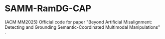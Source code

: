 # SAMM-RamDG-CAP
(ACM MM2025) Official code for paper "Beyond Artificial Misalignment: Detecting and Grounding Semantic-Coordinated Multimodal Manipulations" .
